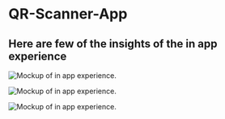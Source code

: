 # QR-Scanner-App

## Here are few of the insights of the in app experience 

![Mockup of in app experience.](https://github.com/codexdebayan/QR-Scanner-App/blob/main/assets/mockups/mockup3.png)

![Mockup of in app experience.](https://github.com/codexdebayan/QR-Scanner-App/blob/main/assets/mockups/mockup2.png)

![Mockup of in app experience.](https://github.com/codexdebayan/QR-Scanner-App/blob/main/assets/mockups/mockup1.png)

